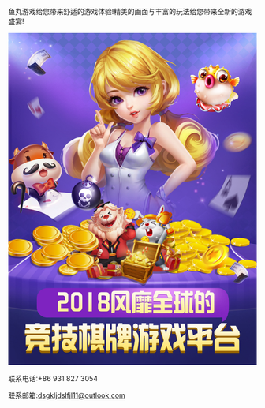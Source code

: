 鱼丸游戏给您带来舒适的游戏体验!精美的画面与丰富的玩法给您带来全新的游戏盛宴!

![](0x0ss.jpg)

联系电话:+86 931 827 3054

联系邮箱:dsgkljdslfjl11@outlook.com